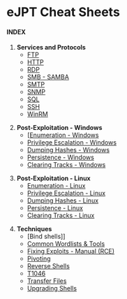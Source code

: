 # eJPT Cheat Sheets

#### **INDEX**

1. **Services and Protocols**
	- [FTP]()
	- [HTTP]()
	- [RDP]()
	- [SMB - SAMBA]()
	- [SMTP]()
	- [SNMP]()
	- [SQL]()
	- [SSH]()
	- [WinRM]()

</n>

2. **Post-Exploitation - Windows**
	- [[Enumeration - Windows]()
	- [Privilege Escalation - Windows]()
	- [Dumping Hashes - Windows]()
	- [Persistence - Windows]()
	- [Clearing Tracks - Windows]()

</n>

3. **Post-Exploitation - Linux**
	- [Enumeration - Linux]()
	- [Privilege Escalation - Linux]()
	- [Dumping Hashes - Linux]()
	- [Persistence - Linux]()
	- [Clearing Tracks - Linux]()

</n>

4. **Techniques**
	- [Bind shells]]
	- [Common Wordlists & Tools]()
	- [Fixing Exploits - Manual (RCE)]()
	- [Pivoting]()
	- [Reverse Shells]()
	- [T1046]()
	- [Transfer Files]()
	- [Upgrading Shells]()
